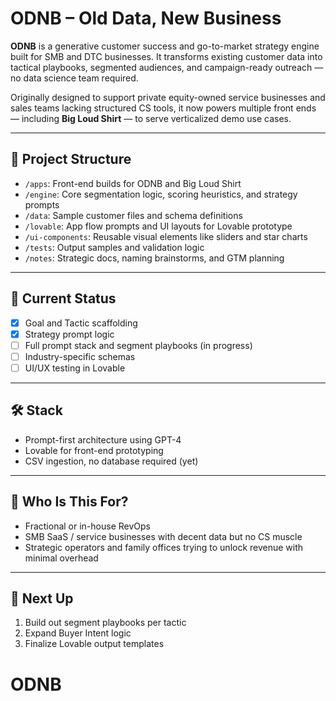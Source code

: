 # ODNB – Old Data, New Business

**ODNB** is a generative customer success and go-to-market strategy engine built for SMB and DTC businesses. It transforms existing customer data into tactical playbooks, segmented audiences, and campaign-ready outreach — no data science team required.

Originally designed to support private equity-owned service businesses and sales teams lacking structured CS tools, it now powers multiple front ends — including **Big Loud Shirt** — to serve verticalized demo use cases.

---

## 🧱 Project Structure

- `/apps`: Front-end builds for ODNB and Big Loud Shirt
- `/engine`: Core segmentation logic, scoring heuristics, and strategy prompts
- `/data`: Sample customer files and schema definitions
- `/lovable`: App flow prompts and UI layouts for Lovable prototype
- `/ui-components`: Reusable visual elements like sliders and star charts
- `/tests`: Output samples and validation logic
- `/notes`: Strategic docs, naming brainstorms, and GTM planning

---

## 🚀 Current Status

- [x] Goal and Tactic scaffolding
- [x] Strategy prompt logic
- [ ] Full prompt stack and segment playbooks (in progress)
- [ ] Industry-specific schemas
- [ ] UI/UX testing in Lovable

---

## 🛠 Stack

- Prompt-first architecture using GPT-4
- Lovable for front-end prototyping
- CSV ingestion, no database required (yet)

---

## 📣 Who Is This For?

- Fractional or in-house RevOps
- SMB SaaS / service businesses with decent data but no CS muscle
- Strategic operators and family offices trying to unlock revenue with minimal overhead

---

## 🧭 Next Up

1. Build out segment playbooks per tactic
2. Expand Buyer Intent logic
3. Finalize Lovable output templates

# ODNB
